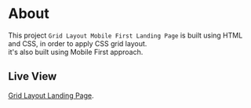 # About

This project `Grid Layout Mobile First Landing Page` is built using HTML and CSS, in order to apply CSS grid layout.<br />
it's also built using Mobile First approach.

## Live View

[Grid Layout Landing Page](https://gridlayout.bitballoon.com).
